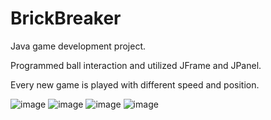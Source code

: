 # BrickBreaker
Java game development project. 

Programmed ball interaction and utilized JFrame and JPanel. 

Every new game is played with different speed and position.

![image](https://user-images.githubusercontent.com/92288227/221087847-4c7341ef-847d-48c5-8ae3-56fa778e885b.png)
![image](https://user-images.githubusercontent.com/92288227/221087951-c3504e37-607c-4c85-be85-8f4b1d33d29e.png)
![image](https://user-images.githubusercontent.com/92288227/221300943-040c1f42-1170-4f04-bc59-1dac07e7c2cd.png)
![image](https://user-images.githubusercontent.com/92288227/221301166-7f6c304c-e917-47de-8b83-a83e9f5ab6f8.png)
